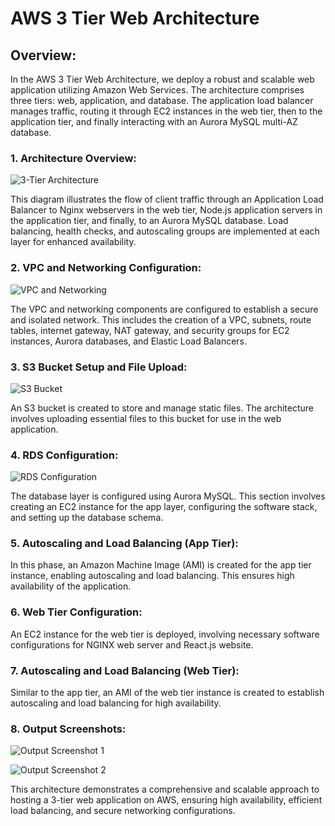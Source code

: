 # AWS 3 Tier Web Architecture

## Overview:
In the AWS 3 Tier Web Architecture, we deploy a robust and scalable web application utilizing Amazon Web Services. The architecture comprises three tiers: web, application, and database. The application load balancer manages traffic, routing it through EC2 instances in the web tier, then to the application tier, and finally interacting with an Aurora MySQL multi-AZ database.

### 1. Architecture Overview:
![3-Tier Architecture](https://github.com/sunilkurthakoti/AWS_3tier_web_architecture/assets/131526336/fd09b3f6-f07f-487c-ba5d-2f9a038a7ef8)

This diagram illustrates the flow of client traffic through an Application Load Balancer to Nginx webservers in the web tier, Node.js application servers in the application tier, and finally, to an Aurora MySQL database. Load balancing, health checks, and autoscaling groups are implemented at each layer for enhanced availability.

### 2. VPC and Networking Configuration:
![VPC and Networking](https://github.com/sunilkurthakoti/AWS_3tier_web_architecture/assets/131526336/126942ce-60fd-496c-a6d3-0fcfca55dc84)

The VPC and networking components are configured to establish a secure and isolated network. This includes the creation of a VPC, subnets, route tables, internet gateway, NAT gateway, and security groups for EC2 instances, Aurora databases, and Elastic Load Balancers.

### 3. S3 Bucket Setup and File Upload:
![S3 Bucket](https://github.com/sunilkurthakoti/AWS_3tier_web_architecture/assets/131526336/2618b914-b758-4aed-ad12-d0157e64f75a)

An S3 bucket is created to store and manage static files. The architecture involves uploading essential files to this bucket for use in the web application.

### 4. RDS Configuration:
![RDS Configuration](https://github.com/sunilkurthakoti/AWS_3tier_web_architecture/assets/131526336/895f1519-f0e2-453c-9e0f-7eb4f71d521b)

The database layer is configured using Aurora MySQL. This section involves creating an EC2 instance for the app layer, configuring the software stack, and setting up the database schema.

### 5. Autoscaling and Load Balancing (App Tier):
In this phase, an Amazon Machine Image (AMI) is created for the app tier instance, enabling autoscaling and load balancing. This ensures high availability of the application.

### 6. Web Tier Configuration:
An EC2 instance for the web tier is deployed, involving necessary software configurations for NGINX web server and React.js website.

### 7. Autoscaling and Load Balancing (Web Tier):
Similar to the app tier, an AMI of the web tier instance is created to establish autoscaling and load balancing for high availability.

### 8. Output Screenshots:
![Output Screenshot 1](https://github.com/sunilkurthakoti/AWS_3tier_web_architecture/assets/131526336/03c6ace8-8444-4a3d-bf7f-25143bd52a31)

![Output Screenshot 2](https://github.com/sunilkurthakoti/AWS_3tier_web_architecture/assets/131526336/d48cce72-c3f6-4f62-9a94-c6c3594b1b0b)

This architecture demonstrates a comprehensive and scalable approach to hosting a 3-tier web application on AWS, ensuring high availability, efficient load balancing, and secure networking configurations.
